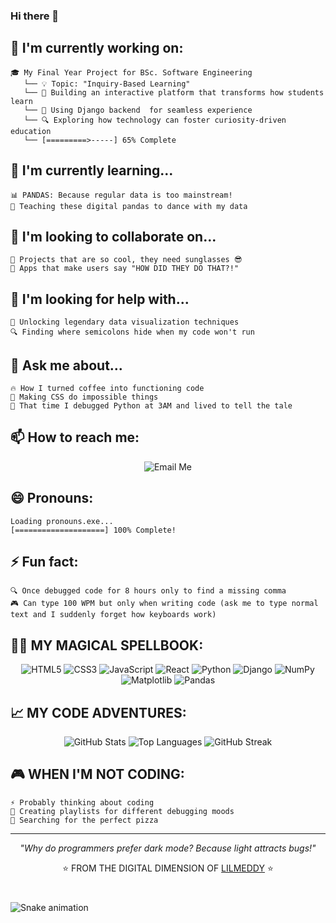 ### Hi there 👋

<!--
**lilmeddy/lilmeddy** is a ✨ _special_ ✨ repository because its `README.md` (this file) appears on your GitHub profile.

Here are some ideas to get you started:

- 🔭 I’m curren# 👾 WELCOME TO LILMEDDY'S CODE UNIVERSE 👾

![Visitor Count](https://profile-counter.glitch.me/lilmeddy/count.svg)

### ⚡️ DIGITAL SORCERER | CODE ARCHITECT | BUG WHISPERER ⚡️

<!--
**lilmeddy/lilmeddy** is a ✨ *special* ✨ repository because its `README.md` (this file) appears on your GitHub profile.
-->

## 🔭 I'm currently working on:
```
🎓 My Final Year Project for BSc. Software Engineering
   └── 💡 Topic: "Inquiry-Based Learning"
   └── 🚀 Building an interactive platform that transforms how students learn
   └── 🧩 Using Django backend  for seamless experience
   └── 🔍 Exploring how technology can foster curiosity-driven education
   └── [=========>-----] 65% Complete
```

## 🌱 I'm currently learning...
```
📊 PANDAS: Because regular data is too mainstream!
🐼 Teaching these digital pandas to dance with my data
```

## 👯 I'm looking to collaborate on...
```
🚀 Projects that are so cool, they need sunglasses 😎
💫 Apps that make users say "HOW DID THEY DO THAT?!"
```

## 🤔 I'm looking for help with...
```
🧠 Unlocking legendary data visualization techniques
🔍 Finding where semicolons hide when my code won't run
```

## 💬 Ask me about...
```
🔥 How I turned coffee into functioning code
🎨 Making CSS do impossible things
🐍 That time I debugged Python at 3AM and lived to tell the tale
```

## 📫 How to reach me:
<div align="center">
  
  ![Email Me](https://img.shields.io/badge/Email-aghedopriscilla@gmail.com-FF4500?style=for-the-badge&logo=gmail)
 
  
</div>

## 😄 Pronouns:
```
Loading pronouns.exe...
[====================] 100% Complete!
```

## ⚡ Fun fact:
```
🔍 Once debugged code for 8 hours only to find a missing comma
🎮 Can type 100 WPM but only when writing code (ask me to type normal text and I suddenly forget how keyboards work)
```

## 🧙‍♂️ MY MAGICAL SPELLBOOK:

<div align="center">
  
  ![HTML5](https://img.shields.io/badge/HTML5-Wizard-E34F26?style=for-the-badge&logo=html5)
  ![CSS3](https://img.shields.io/badge/CSS3-Enchanter-1572B6?style=for-the-badge&logo=css3)
  ![JavaScript](https://img.shields.io/badge/JavaScript-Sorcerer-F7DF1E?style=for-the-badge&logo=javascript)
  ![React](https://img.shields.io/badge/React-Alchemist-61DAFB?style=for-the-badge&logo=react)
  ![Python](https://img.shields.io/badge/Python-Magician-3776AB?style=for-the-badge&logo=python)
  ![Django](https://img.shields.io/badge/Django-Conjurer-092E20?style=for-the-badge&logo=django)
  ![NumPy](https://img.shields.io/badge/NumPy-Numerologist-013243?style=for-the-badge&logo=numpy)
  ![Matplotlib](https://img.shields.io/badge/Matplotlib-Illusionist-11557c?style=for-the-badge)
  ![Pandas](https://img.shields.io/badge/Pandas-Apprentice-150458?style=for-the-badge&logo=pandas)
  
</div>

## 📈 MY CODE ADVENTURES:

<div align="center">
  
  ![GitHub Stats](https://github-readme-stats.vercel.app/api?username=lilmeddy&show_icons=true&theme=radical)
  ![Top Languages](https://github-readme-stats.vercel.app/api/top-langs/?username=lilmeddy&layout=compact&theme=radical)
  ![GitHub Streak](https://github-readme-streak-stats.herokuapp.com/?user=lilmeddy&theme=radical)
  
</div>

## 🎮 WHEN I'M NOT CODING:

```
⚡ Probably thinking about coding
🎵 Creating playlists for different debugging moods
🍕 Searching for the perfect pizza
```

---

<div align="center">
  
  *"Why do programmers prefer dark mode? Because light attracts bugs!"*
  
  ⭐️ FROM THE DIGITAL DIMENSION OF [LILMEDDY](https://github.com/lilmeddy) ⭐️
  
</div>

###

<br clear="both">

<img src="https://raw.githubusercontent.com/maurodesouza/maurodesouza/output/snake.svg" alt="Snake animation" />

###
